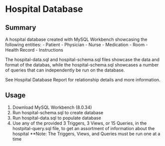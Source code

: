 # Hospital Database

## Summary
A hospital database created with MySQL Workbench showcasing the following entities:
    - Patient
    - Physician
    - Nurse
    - Medication
    - Room
    - Health Record
    - Instructions

The hospital-data.sql and hospital-schema.sql files showcase the data and format of the databas,
while the hospital-schema.sql showcases a number of queries that can independently be run on the database.

See Hospital Database Report for relationship details and more information.

## Usage
1. Download MySQL Workbench (8.0.34)
2. Run hospital-schema.sql to create database
3. Run hospital-data.sql to populate database
4. Use any of the provided 3 Triggers, 3 Views, or 15 Queries, in the hostpital-query.sql file,
   to get an assortment of information about the hospital
    **Note: The Triggers, Views, and Queries must be run one at a time
